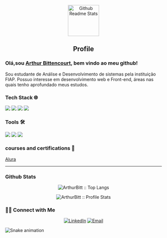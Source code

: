 <p align="center">
 <img width="100px" src="https://play-lh.googleusercontent.com/S70rI7VrwLic7_p-ax7iAOOopQhcPCzmqyLe5RLJmApTpkgTRaCwWsTNN1Uv1t_t3Pp5=w240-h480-rw" align="center" alt="Github Readme Stats" />
 <h2 align="center">Profile</h2>
</p>

### Olá,sou [Arthur Bittencourt](website), bem vindo ao meu github!


<div>
 <p>
Sou estudante de Análise e Desenvolvimento de sistemas pela instituição FIAP. Possuo interesse em desenvolvimento web e Front-end, áreas nas quais tenho aprofundado meus estudos.
</p>
</div>

### Tech Stack 🌐

<div>
 <div align="left">
 <img src="https://img.shields.io/badge/HTML-e06b12?style=for-the-badge&logo=html5&logoColor=white" />
 <img src="https://img.shields.io/badge/CSS-1283e0?&style=for-the-badge&logo=css3&logoColor=white" />
 <img src="https://img.shields.io/badge/JavaScript-F7DF1E?style=for-the-badge&logo=javascript&logoColor=black" />
 <img src="https://img.shields.io/badge/python-022047?style=for-the-badge&logo=python&logoColor="/> 
 </div>
 
### Tools 🛠️
<div align="left">
 <img src="https://img.shields.io/badge/flask-024704?style=for-the-badge&logo=flask&logoColor=black"/> 
 <img src="https://img.shields.io/badge/django-43853D?style=for-the-badge&logo=django&logoColor=black"/> 
 <img src="https://img.shields.io/badge/SQLite-07405E?style=for-the-badge&logo=sqlite&logoColor=gray" />
</div>

### courses and certifications 📜
 
<div align="left">
  <p><a href="https://cursos.alura.com.br/user/arthur-bittencourt1997" style="text-decorator:none;">Alura</a></p>
</div>

<hr>

### Github Stats

<p align="center"><img src="https://github-readme-stats.vercel.app/api/top-langs/?username=ArthurBitt&langs_count=10&theme=tokyonight&layout=compact" alt="ArthurBitt :: Top Langs" /></p>

<p align="center"><img src="https://github-readme-stats.vercel.app/api?username=ArthurBitt&show_icons=true&theme=synthwave" alt="ArthurBitt :: Profile Stats" /></p>



<h3> 🤝🏻 Connect with Me </h3>

<p align="center">
<a href="https://www.linkedin.com/in/arthur-bittencourt-34b12922a" target="_blank"><img alt="LinkedIn" src="https://img.shields.io/badge/LinkedIn-@arthur_bittencourt-blue?style=flat&logo=linkedin"></a>
<a href="mailto:arthur_bittencourt1997@outlook.com"><img alt="Email" src="https://img.shields.io/badge/Email-arthur_bittencourt1997@outlook.com-red?style=flat&logo=microsoft"></a>
</p>


<img src="https://github.com/ArthurBitt/ArthurBitt/blob/main/snake.svg" alt="Snake animation" />
